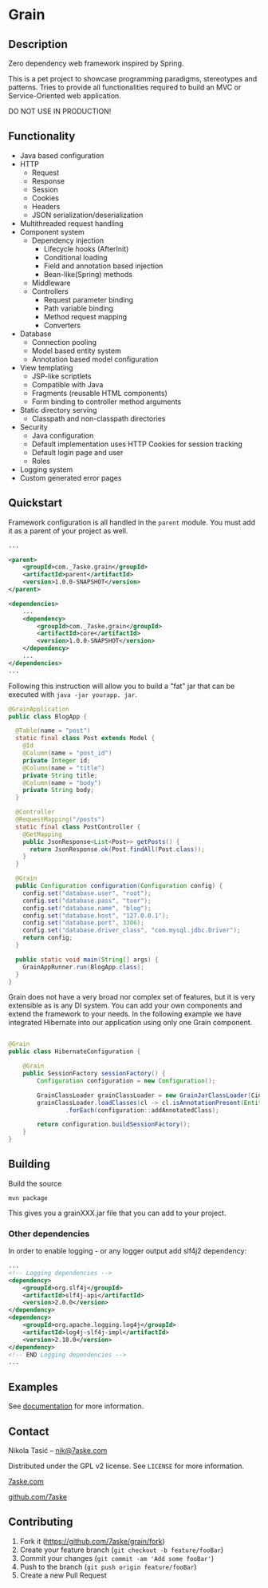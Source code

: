 # Grain

## Description

Zero dependency web framework inspired by Spring.

This is a pet project to showcase programming paradigms, stereotypes and
patterns. Tries to provide all functionalities required to build an MVC or
Service-Oriented web application.

DO NOT USE IN PRODUCTION!

## Functionality

* Java based configuration
* HTTP
    * Request
    * Response
    * Session
    * Cookies
    * Headers
    * JSON serialization/deserialization
* Multithreaded request handling
* Component system
    * Dependency injection
        * Lifecycle hooks (AfterInit)
        * Conditional loading
        * Field and annotation based injection
        * Bean-like(Spring) methods
    * Middleware
    * Controllers
        * Request parameter binding
        * Path variable binding
        * Method request mapping
        * Converters
* Database
    * Connection pooling
    * Model based entity system
    * Annotation based model configuration
* View templating
    * JSP-like scriptlets
    * Compatible with Java
    * Fragments (reusable HTML components)
    * Form binding to controller method arguments
* Static directory serving
    * Classpath and non-classpath directories
* Security
    * Java configuration
    * Default implementation uses HTTP Cookies for session tracking
    * Default login page and user
    * Roles
* Logging system
* Custom generated error pages

## Quickstart

Framework configuration is all handled in the `parent` module. You must add it as a parent of your project as well.

```xml
...

<parent>
    <groupId>com._7aske.grain</groupId>
    <artifactId>parent</artifactId>
    <version>1.0.0-SNAPSHOT</version>
</parent>

<dependencies>
    ...
    <dependency>
        <groupId>com._7aske.grain</groupId>
        <artifactId>core</artifactId>
        <version>1.0.0-SNAPSHOT</version>
    </dependency>
    ...
</dependencies>
...
```
Following this instruction will allow you to build a "fat" jar that can be executed with `java -jar yourapp. jar`.

```java
@GrainApplication
public class BlogApp {

  @Table(name = "post")
  static final class Post extends Model {
    @Id
    @Column(name = "post_id")
    private Integer id;
    @Column(name = "title")
    private String title;
    @Column(name = "body")
    private String body;
  }

  @Controller
  @RequestMapping("/posts")
  static final class PostController {
    @GetMapping
    public JsonResponse<List<Post>> getPosts() {
      return JsonResponse.ok(Post.findAll(Post.class));
    }
  }

  @Grain
  public Configuration configuration(Configuration config) {
    config.set("database.user", "root");
    config.set("database.pass", "toor");
    config.set("database.name", "blog");
    config.set("database.host", "127.0.0.1");
    config.set("database.port", 3306);
    config.set("database.driver_class", "com.mysql.jdbc.Driver");
    return config;
  }

  public static void main(String[] args) {
    GrainAppRunner.run(BlogApp.class);
  }
}
```

Grain does not have a very broad nor complex set of features, but it is very extensible as is any DI system. You can
add your own components and extend the framework to your needs. In the following example we have integrated Hibernate
into our application using only one Grain component.

```java

@Grain
public class HibernateConfiguration {

	@Grain
	public SessionFactory sessionFactory() {
		Configuration configuration = new Configuration();

		GrainClassLoader grainClassLoader = new GrainJarClassLoader(CinemaApp.class.getPackageName());
		grainClassLoader.loadClasses(cl -> cl.isAnnotationPresent(Entity.class))
				.forEach(configuration::addAnnotatedClass);

		return configuration.buildSessionFactory();
	}
}

```

## Building

Build the source

```
mvn package
```

This gives you a grainXXX.jar file that you can add to your project.

### Other dependencies

In order to enable logging - or any logger output add slf4j2 dependency:

```xml
...
<!-- Logging dependencies -->
<dependency>
    <groupId>org.slf4j</groupId>
    <artifactId>slf4j-api</artifactId>
    <version>2.0.0</version>
</dependency>
<dependency>
    <groupId>org.apache.logging.log4j</groupId>
    <artifactId>log4j-slf4j-impl</artifactId>
    <version>2.18.0</version>
</dependency>
<!-- END Logging dependencies -->
...
```

## Examples

See [documentation](./documentation/README.md) for more information.

## Contact

Nikola Tasić – nik@7aske.com

Distributed under the GPL v2 license. See ``LICENSE`` for more information.

[7aske.com](https://7aske.com)

[github.com/7aske](https://github.com/7aske)

## Contributing

1. Fork it (<https://github.com/7aske/grain/fork>)
2. Create your feature branch (`git checkout -b feature/fooBar`)
3. Commit your changes (`git commit -am 'Add some fooBar'`)
4. Push to the branch (`git push origin feature/fooBar`)
5. Create a new Pull Request